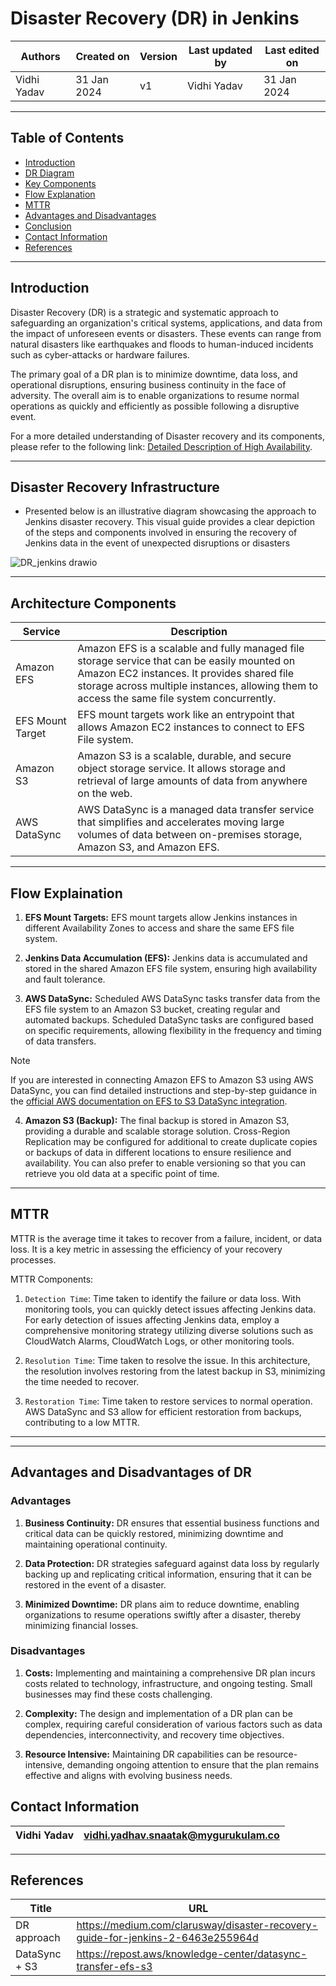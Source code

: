 # Disaster Recovery (DR) in Jenkins


|   Authors        |  Created on   |  Version   | Last updated by | Last edited on |
| -----------------| --------------| -----------|---------------- | -------------- |
| Vidhi Yadav      |  31 Jan 2024   |     v1     | Vidhi Yadav     | 31 Jan 2024    |

***
## Table of Contents
+ [Introduction](#Introduction)
+ [DR Diagram](#disaster-recovery-infrastructure)
+ [Key Components](#architecture-components)
+ [Flow Explanation](#flow-explanation)
+ [MTTR](#mttr)
+ [Advantages and Disadvantages](#Advantages-and-Disadvantages)
+ [Conclusion](#conclusion)
+ [Contact Information](#contact-information)
+ [References](#references)

***
## Introduction
Disaster Recovery (DR) is a strategic and systematic approach to safeguarding an organization's critical systems, applications, and data from the impact of unforeseen events or disasters. These events can range from natural disasters like earthquakes and floods to human-induced incidents such as cyber-attacks or hardware failures. 

The primary goal of a DR plan is to minimize downtime, data loss, and operational disruptions, ensuring business continuity in the face of adversity. The overall aim is to enable organizations to resume normal operations as quickly and efficiently as possible following a disruptive event.

For a more detailed understanding of Disaster recovery and its components, please refer to the following link: [Detailed Description of High Availability](https://github.com/avengers-p7/Documentation/blob/main/Application_CI/Design/DevOps%20Practices/DisasterRecovery/README.md).


*** 
## Disaster Recovery Infrastructure

* Presented below is an illustrative diagram showcasing the approach to Jenkins disaster recovery. This visual guide provides a clear depiction of the steps and components involved in ensuring the recovery of Jenkins data in the event of unexpected disruptions or disasters

![DR_jenkins drawio](https://github.com/avengers-p7/Documentation/assets/156056349/18c2d3d2-ac98-4564-bc4b-abc771edc512)

*** 
## Architecture Components

| Service           | Description                                                                                                                                                           |
|-------------------|-----------------------------------------------------------------------------------------------------------------------------------------------------------------------|
| Amazon EFS        | Amazon EFS is a scalable and fully managed file storage service that can be easily mounted on Amazon EC2 instances. It provides shared file storage across multiple instances, allowing them to access the same file system concurrently. |
| EFS Mount Target  | EFS mount targets work like an entrypoint that allows Amazon EC2 instances to connect to EFS File system.                                                              |
| Amazon S3         | Amazon S3 is a scalable, durable, and secure object storage service. It allows storage and retrieval of large amounts of data from anywhere on the web.                    |
| AWS DataSync       | AWS DataSync is a managed data transfer service that simplifies and accelerates moving large volumes of data between on-premises storage, Amazon S3, and Amazon EFS.     |

***
## Flow Explaination

1. **EFS Mount Targets:** EFS mount targets allow Jenkins instances in different Availability Zones to access and share the same EFS file system.
   
2. **Jenkins Data Accumulation (EFS):** Jenkins data is accumulated and stored in the shared Amazon EFS file system, ensuring high availability and fault tolerance.
   
3. **AWS DataSync:** Scheduled AWS DataSync tasks transfer data from the EFS file system to an Amazon S3 bucket, creating regular and automated backups. Scheduled DataSync tasks are configured based on specific requirements, allowing flexibility in the frequency and timing of data transfers.

>[!Note]
>
>If you are interested in connecting Amazon EFS to Amazon S3 using AWS DataSync, you can find detailed instructions and step-by-step guidance in the [official AWS documentation on EFS to S3 DataSync integration](https://repost.aws/knowledge-center/datasync-transfer-efs-s3).

4. **Amazon S3 (Backup):** The final backup is stored in Amazon S3, providing a durable and scalable storage solution. Cross-Region Replication may be configured for additional to create duplicate copies or backups of data in different locations to ensure resilience and availability. You can also prefer to enable versioning so that you can retrieve you old data at a specific point of time. 

***
## MTTR
MTTR is the average time it takes to recover from a failure, incident, or data loss. It is a key metric in assessing the efficiency of your recovery processes.

MTTR Components: 
1. `Detection Time`: Time taken to identify the failure or data loss. With monitoring tools, you can quickly detect issues affecting Jenkins data. For early detection of issues affecting Jenkins data, employ a comprehensive monitoring strategy utilizing diverse solutions such as CloudWatch Alarms, CloudWatch Logs, or other monitoring tools.

2. `Resolution Time`: Time taken to resolve the issue. In this architecture, the resolution involves restoring from the latest backup in S3, minimizing the time needed to recover.

3. `Restoration Time`: Time taken to restore services to normal operation. AWS DataSync and S3 allow for efficient restoration from backups, contributing to a low MTTR.

***

***
## Advantages and Disadvantages of DR 
### Advantages
1. **Business Continuity:** DR ensures that essential business functions and critical data can be quickly restored, minimizing downtime and maintaining operational continuity.
   
2. **Data Protection:** DR strategies safeguard against data loss by regularly backing up and replicating critical information, ensuring that it can be restored in the event of a disaster.
   
3. **Minimized Downtime:** DR plans aim to reduce downtime, enabling organizations to resume operations swiftly after a disaster, thereby minimizing financial losses.

### Disadvantages
1. **Costs:** Implementing and maintaining a comprehensive DR plan incurs costs related to technology, infrastructure, and ongoing testing. Small businesses may find these costs challenging.
   
2. **Complexity:** The design and implementation of a DR plan can be complex, requiring careful consideration of various factors such as data dependencies, interconnectivity, and recovery time objectives.
   
3. **Resource Intensive:** Maintaining DR capabilities can be resource-intensive, demanding ongoing attention to ensure that the plan remains effective and aligns with evolving business needs.

## Contact Information

|Vidhi Yadav                     | vidhi.yadhav.snaatak@mygurukulam.co                                                                                      
|---------------------------------|------------------------------------------------------------|

***
## References

| Title                                      | URL                                           |
|--------------------------------------------|-----------------------------------------------|
| DR approach           | https://medium.com/clarusway/disaster-recovery-guide-for-jenkins-2-6463e255964d    |
| DataSync + S3     | https://repost.aws/knowledge-center/datasync-transfer-efs-s3  |


